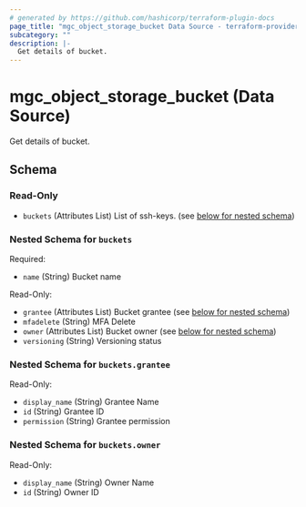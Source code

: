 ```yaml
---
# generated by https://github.com/hashicorp/terraform-plugin-docs
page_title: "mgc_object_storage_bucket Data Source - terraform-provider-mgc"
subcategory: ""
description: |-
  Get details of bucket.
---
```


# mgc_object_storage_bucket (Data Source)

Get details of bucket.



<!-- schema generated by tfplugindocs -->
## Schema

### Read-Only

- `buckets` (Attributes List) List of ssh-keys. (see [below for nested schema](#nestedatt--buckets))

<a id="nestedatt--buckets"></a>
### Nested Schema for `buckets`

Required:

- `name` (String) Bucket name

Read-Only:

- `grantee` (Attributes List) Bucket grantee (see [below for nested schema](#nestedatt--buckets--grantee))
- `mfadelete` (String) MFA Delete
- `owner` (Attributes List) Bucket owner (see [below for nested schema](#nestedatt--buckets--owner))
- `versioning` (String) Versioning status

<a id="nestedatt--buckets--grantee"></a>
### Nested Schema for `buckets.grantee`

Read-Only:

- `display_name` (String) Grantee Name
- `id` (String) Grantee ID
- `permission` (String) Grantee permission


<a id="nestedatt--buckets--owner"></a>
### Nested Schema for `buckets.owner`

Read-Only:

- `display_name` (String) Owner Name
- `id` (String) Owner ID
